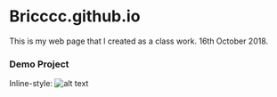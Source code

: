 # Bricccc.github.io
This is my web page that I created as a class work. 16th October 2018.
### Demo Project
Inline-style: 
![alt text](https://banner2.kisspng.com/20180328/grq/kisspng-airplane-youtube-al-bahia-mosque-clip-art-clouds-5abb449bdc8268.1700681215222222359032.jpg "Logo Title Text 1")
